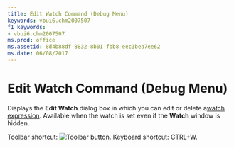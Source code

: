 ```yaml
---
title: Edit Watch Command (Debug Menu)
keywords: vbui6.chm2007507
f1_keywords:
- vbui6.chm2007507
ms.prod: office
ms.assetid: 8d4b88df-8832-8b01-fbb8-eec3bea7ee62
ms.date: 06/08/2017
---
```



# Edit Watch Command (Debug Menu)

Displays the  **Edit Watch** dialog box in which you can edit or delete a[watch expression](vbe-glossary.md). Available when the watch is set even if the  **Watch** window is hidden.

Toolbar shortcut: 
![Toolbar button](images/tbr_edtw_ZA01201700.gif). Keyboard shortcut: CTRL+W.

